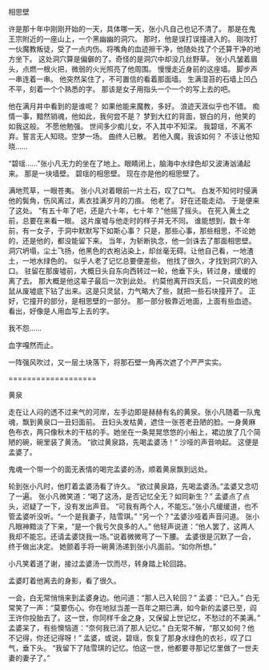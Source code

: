 相思壁

许是那十年中刚刚开始的一天，具体哪一天，张小凡自己也记不清了。
那是在鬼王宗附近的一座山上，一个黑幽幽的洞穴。
那时，他是误打误撞进入的。
刚攻打一伙魔教叛徒，受了一点内伤。将嘴角的血迹擦干净，他随处找了个还算干净的地方坐下。
这处洞穴算是偏僻的了。奇怪的是洞穴中却没几丝野草。
张小凡皱着眉头，点燃一根火把，微弱的火光照亮了他周围。
慢慢走近身前的这座墙。
脚步声一串连着一串。
他突然呆住了，不可置信的看着那面墙。
生满湿苔的石墙上凹凸不平，刻着一个个熟悉的字。
那该是女子用指头一个一个的写上去的吧。

他在满月井中看到的是谁呢？
如果他能来魔教，多好。
浪迹天涯似乎也不错。
痴情一事，黯然销魂，他如此，我何尝不是？
梦到大红的背面，银白的月，他笑的如我这般。
不愿他勉强。
世间多少痴儿女，不入其中不知深。
我碧瑶，不离不弃。誓言无人知晓。空梦一场。
曲终人已散。
若他入魔，我该如何？
不该让他知晓……

“碧瑶……”张小凡无力的坐在了地上。眼睛闭上，脑海中水绿色却又波涛汹涌起来。
那是一块墙壁。
碧瑶的相思壁。
现在亦是他的相思壁了。


 
满地荒草，一眼苍夷。
张小凡对着眼前一片土石，叹了口气。
白发不知何时侵满他的鬓角，伤风离过，素衣挂满岁月的刀痕。
他老了。
好在还能走动。
于是便来了这处。
“有五十年了吧，还是六十年，七十年？”他摇了摇头。
在死入黄土之前，总要在来看一眼。
这片废墟与他走时的样子并无不同。
谁能想到，数十年前，有一女子，于洞中默默写下如斯心事？
只是，那些心事，那些相思，不论她的，还是他的，都没能留下来。
当年，为斩断执念，他一剑诛去了那面相思壁。
洞穴坍塌，尘土飞扬，他黑色的衣袍沾染上，却丝毫无碍。让他自己看，一地渣土，一地水绿色的。
似乎人老了记忆总要便差些。
他找了很久，才找到洞穴的入口。
驻留在那废墟前，大概日头自东向西转过一轮，他垂下头，转过身，缓缓的离了去。
那大概是他这辈子最后一次到此处。
约莫他离开四天后，一只调皮的地鼠从废墟底下钻了出来。这是只灵鼠，力气略大了些，就把一些石块撞开了。
正好，它撞开的部分，是相思壁的一部分。
那一部分极靠近地面，上面有些血迹。看出，好像是人用血写上去的字。

我不怨……


血字嘎然而止。

一阵强风吹过，又一层土块落下，将那石壁一角再次遮了个严严实实。


===================





黄泉

走在让人闷的透不过来气的河岸，左手边即是赫赫有名的黄泉。张小凡随着一队鬼魂，飘到黄泉口一丑妇面前。
丑妇头发枯黄，遮住一张苍老丑陋的脸。一身黄麻色布衣，两只像秋木的干枯的手。她坐在一条晃晃悠悠的小船上，裙边放了几个简陋的碗，碗里装了黄汤。
“欲过黄泉路，先喝孟婆汤！”
沙哑的声音响起。
这便是孟婆了。

鬼魂一个带一个的面无表情的喝完孟婆的汤，顺着黄泉飘到远处。

轮到张小凡时，他盯着孟婆汤看了许久。
“欲过黄泉路，先喝孟婆汤。”孟婆又念叨了一遍。
张小凡微笑道：“喝了这汤，是否记忆全无？如同新生？”
孟婆点了点头，迟疑了一下，没有发出声音。
“可我有两个人，不能忘。”张小凡缓缓道，也不管孟婆听没听。“一个是我妻子，陆雪琪。”
“另一个？”孟婆沙哑着声音问道。
张小凡眼神黯淡了下来，“是一个我亏欠良多的人。”
他轻声说道：“他人罢了，这两人我却不能忘。还请孟婆饶我一场。”说着微微弯了一下腰。
孟婆很是沉默了一会，终于做出决定。
她颤着手将一碗黄汤递到张小凡面前。“如你所想。”

小凡笑着道了谢，接过孟婆汤一饮而尽，转身踏上轮回路。

孟婆盯着他离去的身影，看了很久。

一会，白无常悄悄来到孟婆身边。他问道：“那人已入轮回？”
孟婆：“已入。”
白无常笑了一声：“莫要伤心。你在地狱当差一百年之期已满，如今新的孟婆已至，阎王许你投胎去了。这一世，你同样千金之身，又保留上世记忆，不愁过的不美满。”
孟婆呆了，有些懊恼道：“奈何我已消了那人记忆。”
白无常不解，“那又如何？他不记得，你还记得呀！”
孟婆，或说，碧瑶，恢复了那身水绿色的衣衫，叹了口气，垂下头。
“我留下了陆雪琪的记忆。怕这一世，他都要寻那记忆里做了一世夫妻的妻子了。”